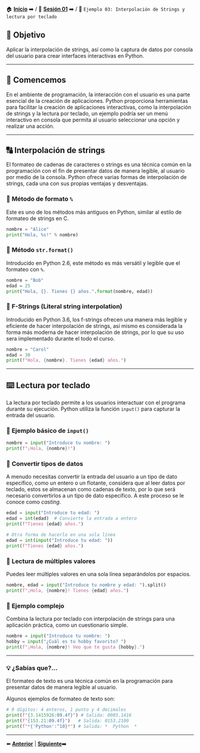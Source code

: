 🏠 [**Inicio**](../../Readme.md) ➡️ / 📖 [**Sesión 01**](../Readme.md) ➡️ / 📝 `Ejemplo 03: Interpolación de Strings y lectura por teclado`

## 🎯 **Objetivo**

Aplicar la interpolación de strings, así como la captura de datos por consola del usuario para crear interfaces interactivas en Python.

---

## 🚀 **Comencemos**

En el ambiente de programación, la interacción con el usuario es una parte esencial de la creación de aplicaciones. Python proporciona herramientas para facilitar la creación de aplicaciones interactivas, como la interpolación de strings y la lectura por teclado, un ejemplo podría ser un menú interactivo en consola que permita al usuario seleccionar una opción y realizar una acción.

---

## 🔠 **Interpolación de strings**

El formateo de cadenas de caracteres o strings es una técnica común en la programación con el fin de presentar datos de manera legible, al usuario por medio de la consola. Python ofrece varias formas de interpolación de strings, cada una con sus propias ventajas y desventajas.

### 📝 **Método de formato `%`**

Este es uno de los métodos más antiguos en Python, similar al estilo de formateo de strings en C.

```python
nombre = "Alice"
print("Hola, %s!" % nombre)
```

### 📝 **Método `str.format()`**

Introducido en Python 2.6, este método es más versátil y legible que el formateo con `%`.

```python
nombre = "Bob"
edad = 25
print("Hola, {}. Tienes {} años.".format(nombre, edad))
```

### 📝 **F-Strings (Literal string interpolation)**

Introducido en Python 3.6, los f-strings ofrecen una manera más legible y eficiente de hacer interpolación de strings, así mismo es considerada la forma más moderna de hacer interpolación de strings, por lo que su uso sera implementado durante el todo el curso.

```python
nombre = "Carol"
edad = 30
print(f"Hola, {nombre}. Tienes {edad} años.")
```

---

## ⌨️ **Lectura por teclado**

La lectura por teclado permite a los usuarios interactuar con el programa durante su ejecución. Python utiliza la función `input()` para capturar la entrada del usuario.

### 📝 **Ejemplo básico de `input()`**

```python
nombre = input("Introduce tu nombre: ")
print(f"¡Hola, {nombre}!")
```

### 🔄 **Convertir tipos de datos**

A menudo necesitas convertir la entrada del usuario a un tipo de dato específico, como un entero o un flotante, considera que al leer datos por teclado, estos se almacenan como cadenas de texto, por lo que será necesario convertirlos a un tipo de dato específico. A este proceso se le conoce como *casting*.

```python
edad = input("Introduce tu edad: ")
edad = int(edad)  # Convierte la entrada a entero
print(f"Tienes {edad} años.")

# Otra forma de hacerlo en una sola línea
edad = int(input("Introduce tu edad: "))
print(f"Tienes {edad} años.")
```

### 📝 **Lectura de múltiples valores**

Puedes leer múltiples valores en una sola línea separándolos por espacios.

```python
nombre, edad = input("Introduce tu nombre y edad: ").split()
print(f"¡Hola, {nombre}! Tienes {edad} años.")
```

### 🧩 **Ejemplo complejo**

Combina la lectura por teclado con interpolación de strings para una aplicación práctica, como un cuestionario simple.

```python
nombre = input("Introduce tu nombre: ")
hobby = input("¿Cuál es tu hobby favorito? ")
print(f"¡Hola, {nombre}! Veo que te gusta {hobby}.")
```

---

### 💡 **¿Sabías que?...**

El formateo de texto es una técnica común en la programación para presentar datos de manera legible al usuario.

Algunos ejemplos de formateo de texto son:

```python
# 9 dígitos: 4 enteros, 1 punto y 4 decimales
print(f"{3.1415926:09.4f}") # Salida: 0003.1416
print(f"{153.21:09.4f}")   # Salida: 0153.2100
print(f"*{'Python':^10}*") # Salida: *  Python  *
```

---

⬅️ [**Anterior**](../Readme.md) | [**Siguiente**](../Reto-03/Readme.md)➡️